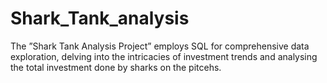 # Shark_Tank_analysis

The ”Shark Tank Analysis Project” employs SQL for comprehensive data exploration, delving into the intricacies of investment trends and analysing the total investment done by sharks on the pitcehs.

